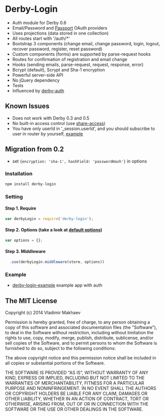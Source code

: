 # Derby-Login

- Auth module for Derby 0.6
- Email/Password and [Passport](http://passportjs.org/) OAuth providers
- Uses projections (data stored in one collection)
- All routes start with '/auth/*'
- Bootstrap 3 components (change email, change password, login, logout, recover password, register, reset password)
- Custom components (forms) are supported by parse-request hooks
- Routes for confirmation of registration and email change
- Hooks (sending emails, parse-request, request, response, error)
- Bcrypt (default), Scrypt and Sha-1 encryption
- Powerful server-side API
- No jQuery dependency
- Tests
- Influenced by [derby-auth](https://github.com/lefnire/derby-auth)

## Known Issues
- Does not work with Derby 0.3 and 0.5
- No built-in access control (use [share-access](https://github.com/dmapper/share-access))
- You have only userId in '_session.userId', and you should subscribe to user in router by yourself, [example](https://github.com/derbyparty/derby-login/issues/3)

## Migration from 0.2
- set `{encryption: 'sha-1', hashField: 'passwordHash'}` in options

### Installation
```javascript
npm install derby-login
```

### Setting
#### Step 1. Require
```javascript
var derbyLogin = require('derby-login');
```
#### Step 2. Options (take a look at [default options](https://github.com/derbyparty/derby-login/blob/master/lib/defaultOptions.js))
```javascript
var options = {};
```

#### Step 3. Middleware
```javascript
  .use(derbyLogin.middleware(store, options))
```

### Example
- [derby-login-example](https://github.com/derbyparty/derby-login-example) example app with auth

## The MIT License

Copyright (c) 2014 Vladimir Makhaev

Permission is hereby granted, free of charge,
to any person obtaining a copy of this software and
associated documentation files (the "Software"), to
deal in the Software without restriction, including
without limitation the rights to use, copy, modify,
merge, publish, distribute, sublicense, and/or sell
copies of the Software, and to permit persons to whom
the Software is furnished to do so,
subject to the following conditions:

The above copyright notice and this permission notice
shall be included in all copies or substantial portions of the Software.

THE SOFTWARE IS PROVIDED "AS IS", WITHOUT WARRANTY OF ANY KIND,
EXPRESS OR IMPLIED, INCLUDING BUT NOT LIMITED TO THE WARRANTIES
OF MERCHANTABILITY, FITNESS FOR A PARTICULAR PURPOSE AND NONINFRINGEMENT.
IN NO EVENT SHALL THE AUTHORS OR COPYRIGHT HOLDERS BE LIABLE FOR
ANY CLAIM, DAMAGES OR OTHER LIABILITY, WHETHER IN AN ACTION OF CONTRACT,
TORT OR OTHERWISE, ARISING FROM, OUT OF OR IN CONNECTION WITH THE
SOFTWARE OR THE USE OR OTHER DEALINGS IN THE SOFTWARE.

